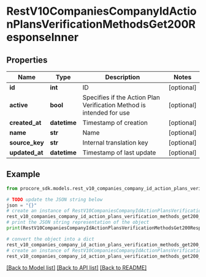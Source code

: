 # RestV10CompaniesCompanyIdActionPlansVerificationMethodsGet200ResponseInner


## Properties

Name | Type | Description | Notes
------------ | ------------- | ------------- | -------------
**id** | **int** | ID | [optional] 
**active** | **bool** | Specifies if the Action Plan Verification Method is intended for use | [optional] 
**created_at** | **datetime** | Timestamp of creation | [optional] 
**name** | **str** | Name | [optional] 
**source_key** | **str** | Internal translation key | [optional] 
**updated_at** | **datetime** | Timestamp of last update | [optional] 

## Example

```python
from procore_sdk.models.rest_v10_companies_company_id_action_plans_verification_methods_get200_response_inner import RestV10CompaniesCompanyIdActionPlansVerificationMethodsGet200ResponseInner

# TODO update the JSON string below
json = "{}"
# create an instance of RestV10CompaniesCompanyIdActionPlansVerificationMethodsGet200ResponseInner from a JSON string
rest_v10_companies_company_id_action_plans_verification_methods_get200_response_inner_instance = RestV10CompaniesCompanyIdActionPlansVerificationMethodsGet200ResponseInner.from_json(json)
# print the JSON string representation of the object
print(RestV10CompaniesCompanyIdActionPlansVerificationMethodsGet200ResponseInner.to_json())

# convert the object into a dict
rest_v10_companies_company_id_action_plans_verification_methods_get200_response_inner_dict = rest_v10_companies_company_id_action_plans_verification_methods_get200_response_inner_instance.to_dict()
# create an instance of RestV10CompaniesCompanyIdActionPlansVerificationMethodsGet200ResponseInner from a dict
rest_v10_companies_company_id_action_plans_verification_methods_get200_response_inner_from_dict = RestV10CompaniesCompanyIdActionPlansVerificationMethodsGet200ResponseInner.from_dict(rest_v10_companies_company_id_action_plans_verification_methods_get200_response_inner_dict)
```
[[Back to Model list]](../README.md#documentation-for-models) [[Back to API list]](../README.md#documentation-for-api-endpoints) [[Back to README]](../README.md)


